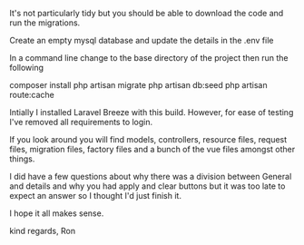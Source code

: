 It's not particularly tidy but you should be able to download the code and run the migrations.

Create an empty mysql database and update the details in the .env file

In a command line change to the base directory of the project then run the following

composer install
php artisan migrate
php artisan db:seed
php artisan route:cache

Intially I installed Laravel Breeze with this build. However, for ease of testing I've removed all requirements to login.

If you look around you will find models, controllers, resource files, request files, migration files, factory files and a bunch of the vue files amongst other things.

I did have a few questions about why there was a division between General and details and why you had apply and clear buttons but it was too late to expect an answer so I thought I'd just finish it.

I hope it all makes sense.

kind regards,
Ron
